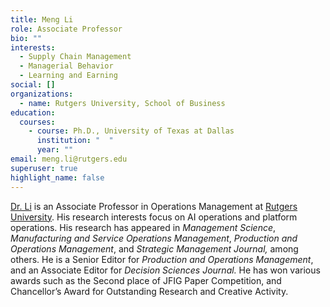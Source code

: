 ```yaml
---
title: Meng Li
role: Associate Professor
bio: ""
interests:
  - Supply Chain Management
  - Managerial Behavior
  - Learning and Earning
social: []
organizations:
  - name: Rutgers University, School of Business
education:
  courses:
    - course: Ph.D., University of Texas at Dallas
      institution: "  "
      year: ""
email: meng.li@rutgers.edu
superuser: true
highlight_name: false
---
```

[Dr. Li](https://business.camden.rutgers.edu/faculty-profiles/dr-meng-michael-li/) is an Associate Professor in Operations Management at [Rutgers University](https://www.rutgers.edu/). His research interests focus on AI operations and platform operations. His research has appeared in *Management Science*, *Manufacturing and Service Operations Management*, *Production and Operations Management*, and *Strategic Management Journal,* among others. He is a Senior Editor for *Production and Operations Management*, and an Associate Editor for *Decision Sciences Journal.* He has won various awards such as the Second place of JFIG Paper Competition, and Chancellor’s Award for Outstanding Research and Creative Activity.

